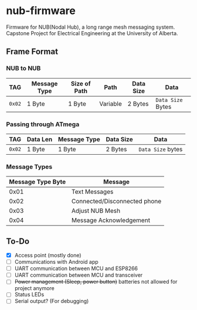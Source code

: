 # nub-firmware

Firmware for NUB(Nodal Hub), a long range mesh messaging system. Capstone Project for Electrical Engineering at the University of Alberta.

## Frame Format

### NUB to NUB

| TAG | Message Type | Size of Path | Path | Data Size | Data |
| --- | ------------ | ------------ | ---- | --------- | ---- |
| ```0x02``` | 1 Byte | 1 Byte | Variable | 2 Bytes | ```Data Size``` Bytes |

### Passing through ATmega

| TAG | Data Len | Message Type | Data Size | Data |
| --- | ------------ | ------------ | ---- | --------- |
| ```0x02``` | 1 Byte | 1 Byte | 2 Bytes | ```Data Size``` bytes |

### Message Types

| Message Type Byte | Message |
| ------- | ----------------- |
| 0x01 | Text Messages |
| 0x02 | Connected/Disconnected phone |
| 0x03 | Adjust NUB Mesh |
| 0x04 | Message Acknowledgement |

## To-Do

- [x] Access point (mostly done)
- [ ] Communications with Android app
- [ ] UART communication between MCU and ESP8266
- [ ] UART communication between MCU and transceiver
- [ ] ~~Power management (Sleep, power button)~~ batteries not allowed for project anymore
- [ ] Status LEDs
- [ ] Serial output? (For debugging)
